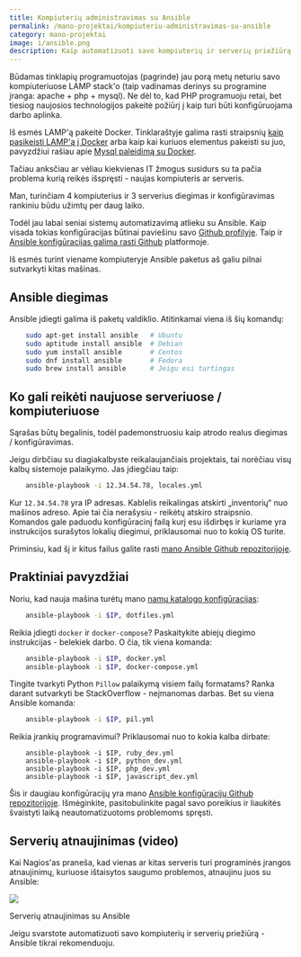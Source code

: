 ```yaml
---
title: Kompiuterių administravimas su Ansible
permalink: /mano-projektai/kompiuteriu-administravimas-su-ansible
category: mano-projektai
image: i/ansible.png
description: Kaip automatizuoti savo kompiuterių ir serverių priežiūrą nesunkiai su Ansible. Su daugybe Ansible panaudojimo pavyzdžių.
---
```


Būdamas tinklapių programuotojas (pagrinde) jau porą metų neturiu savo kompiuteriuose LAMP stack'o (taip vadinamas derinys su programine įranga: apache + php + mysql). Ne dėl to, kad PHP programuoju retai, bet tiesiog naujosios technologijos pakeitė požiūrį į kaip turi būti konfigūruojama darbo aplinka.

Iš esmės LAMP'ą pakeitė Docker. Tinklaraštyje galima rasti straipsnių [kaip pasikeisti LAMP'ą į Docker](/docker/kas-yra-docker) arba kaip kai kuriuos elementus pakeisti su juo, pavyzdžiui rašiau apie [Mysql paleidimą su Docker](/docker/praktinis-docker-panaudojimas-su-mysql).

Tačiau anksčiau ar vėliau kiekvienas IT žmogus susidurs su ta pačia problema kurią reikės išspręsti - naujas kompiuteris ar serveris.

Man, turinčiam 4 kompiuterius ir 3 serverius diegimas ir konfigūravimas rankiniu būdu užimtų per daug laiko.

Todėl jau labai seniai sistemų automatizavimą atlieku su Ansible. Kaip visada tokias konfigūracijas būtinai paviešinu savo [Github profilyje](https://github.com/ReekenX/). Taip ir [Ansible konfigūracijas galima rasti Github](https://github.com/ReekenX/ansible-playbooks) platformoje.

Iš esmės turint viename kompiuteryje Ansible paketus aš galiu pilnai sutvarkyti kitas mašinas.

## Ansible diegimas

Ansible įdiegti galima iš paketų valdiklio. Atitinkamai viena iš šių komandų:

```bash
    sudo apt-get install ansible   # Ubuntu
    sudo aptitude install ansible  # Debian
    sudo yum install ansible       # Centos
    sudo dnf install ansible       # Fedora
    sudo brew install ansible      # Jeigu esi turtingas
```

## Ko gali reikėti naujuose serveriuose / kompiuteriuose

Sąrašas būtų begalinis, todėl pademonstruosiu kaip atrodo realus diegimas / konfigūravimas.

Jeigu dirbčiau su diagiakalbyste reikalaujančiais projektais, tai norėčiau visų kalbų sistemoje palaikymo. Jas įdiegčiau taip:

```bash
    ansible-playbook -i 12.34.54.78, locales.yml
```

Kur `12.34.54.78` yra IP adresas. Kablelis reikalingas atskirti „inventorių“ nuo mašinos adreso. Apie tai čia nerašysiu - reikėtų atskiro straipsnio. Komandos gale paduodu konfigūracinį failą kurį esu išdirbęs ir kuriame yra instrukcijos surašytos lokalių diegimui, priklausomai nuo to kokią OS turite.

Priminsiu, kad šį ir kitus failus galite rasti [mano Ansible Github repozitorijoje](https://github.com/ReekenX/ansible-playbooks).

## Praktiniai pavyzdžiai

Noriu, kad nauja mašina turėtų mano [namų katalogo konfigūracijas](https://github.com/ReekenX/dotfiles/):

```bash
    ansible-playbook -i $IP, dotfiles.yml
```

Reikia įdiegti `docker` ir `docker-compose`? Paskaitykite abiejų diegimo instrukcijas - belekiek darbo. O čia, tik viena komanda:

```bash
    ansible-playbook -i $IP, docker.yml
    ansible-playbook -i $IP, docker-compose.yml
```

Tingite tvarkyti Python `Pillow` palaikymą visiem failų formatams? Ranka darant sutvarkyti be StackOverflow - neįmanomas darbas. Bet su viena Ansible komanda:

```bash
    ansible-playbook -i $IP, pil.yml
```

Reikia įrankių programavimui? Priklausomai nuo to kokia kalba dirbate:

```
    ansible-playbook -i $IP, ruby_dev.yml
    ansible-playbook -i $IP, python_dev.yml
    ansible-playbook -i $IP, php_dev.yml
    ansible-playbook -i $IP, javascript_dev.yml
```

Šis ir daugiau konfigūracijų yra mano [Ansible konfigūracijų Github repozitorijoje](https://github.com/ReekenX/ansible-playbooks). Išmėginkite, pasitobulinkite pagal savo poreikius ir liaukitės švaistyti laiką neautomatizuotoms problemoms spręsti.

## Serverių atnaujinimas (video)

Kai Nagios'as praneša, kad vienas ar kitas serveris turi programinės įrangos atnaujinimų, kuriuose ištaisytos saugumo problemos, atnaujinu juos su Ansible:

<p class="text-center">
    <img src="/i/ansible_serveriu_atnaujinimui.gif" />
</p>
<p class="text-muted text-center small">Serverių atnaujinimas su Ansible</p>

Jeigu svarstote automatizuoti savo kompiuterių ir serverių priežiūrą - Ansible tikrai rekomenduoju.
